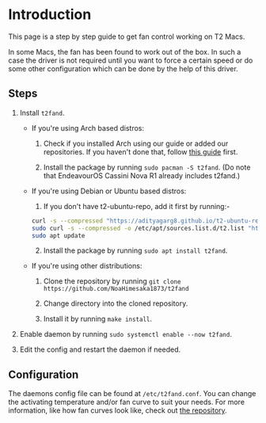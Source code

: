 # Introduction

This page is a step by step guide to get fan control working on T2 Macs.

In some Macs, the fan has been found to work out of the box. In such a case the driver is not required until you want to force a certain speed or do some other configuration which can be done by the help of this driver.

## Steps

1. Install `t2fand`.

    -   If you're using Arch based distros:

        1. Check if you installed Arch using our guide or added our repositories. If you haven't done that, follow [this guide](https://wiki.t2linux.org/distributions/arch/faq/#updating-kernel) first.

        2. Install the package by running `sudo pacman -S t2fand`. (Do note that EndeavourOS Cassini Nova R1 already includes t2fand.)

    -   If you're using Debian or Ubuntu based distros:

        1. If you don't have t2-ubuntu-repo, add it first by running:-

        ```sh
        curl -s --compressed "https://adityagarg8.github.io/t2-ubuntu-repo/KEY.gpg" | gpg --dearmor | sudo tee /etc/apt/trusted.gpg.d/t2-ubuntu-repo.gpg >/dev/null
        sudo curl -s --compressed -o /etc/apt/sources.list.d/t2.list "https://adityagarg8.github.io/t2-ubuntu-repo/t2.list"
        sudo apt update
        ```

        2. Install the package by running `sudo apt install t2fand`.

    -   If you're using other distributions:

        1. Clone the repository by running `git clone https://github.com/NoaHimesaka1873/t2fand`

        2. Change directory into the cloned repository.

        3. Install it by running `make install`.

2. Enable daemon by running `sudo systemctl enable --now t2fand`.

3. Edit the config and restart the daemon if needed.

## Configuration

The daemons config file can be found at `/etc/t2fand.conf`. You can change the activating temperature and/or fan curve to suit your needs.
For more information, like how fan curves look like, check out [the repository](https://github.com/NoaHimesaka1873/t2fand).
